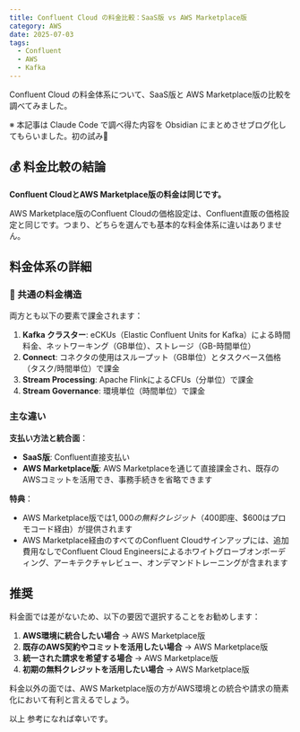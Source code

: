 ```yaml
---
title: Confluent Cloud の料金比較：SaaS版 vs AWS Marketplace版
category: AWS
date: 2025-07-03
tags:
  - Confluent
  - AWS
  - Kafka
---
```


Confluent Cloud の料金体系について、SaaS版と AWS Marketplace版の比較を調べてみました。

※ 本記事は Claude Code で調べ得た内容を Obsidian にまとめさせブログ化してもらいました。初の試み💓

<!-- more -->

## 💰 料金比較の結論

**Confluent CloudとAWS Marketplace版の料金は同じです。**

AWS Marketplace版のConfluent Cloudの価格設定は、Confluent直販の価格設定と同じです。つまり、どちらを選んでも基本的な料金体系に違いはありません。

## 料金体系の詳細

### 🧮 共通の料金構造

両方とも以下の要素で課金されます：

1. **Kafka クラスター**: eCKUs（Elastic Confluent Units for Kafka）による時間料金、ネットワーキング（GB単位）、ストレージ（GB-時間単位）
2. **Connect**: コネクタの使用はスループット（GB単位）とタスクベース価格（タスク/時間単位）で課金
3. **Stream Processing**: Apache FlinkによるCFUs（分単位）で課金
4. **Stream Governance**: 環境単位（時間単位）で課金

### 主な違い

**支払い方法と統合面**：

- **SaaS版**: Confluent直接支払い
- **AWS Marketplace版**: AWS Marketplaceを通じて直接課金され、既存のAWSコミットを活用でき、事務手続きを省略できます

**特典**：

- AWS Marketplace版では$1,000の無料クレジット（$400即座、$600はプロモコード経由）が提供されます
- AWS Marketplace経由のすべてのConfluent Cloudサインアップには、追加費用なしでConfluent Cloud Engineersによるホワイトグローブオンボーディング、アーキテクチャレビュー、オンデマンドトレーニングが含まれます

## 推奨

料金面では差がないため、以下の要因で選択することをお勧めします：

1. **AWS環境に統合したい場合** → AWS Marketplace版
2. **既存のAWS契約やコミットを活用したい場合** → AWS Marketplace版
3. **統一された請求を希望する場合** → AWS Marketplace版
4. **初期の無料クレジットを活用したい場合** → AWS Marketplace版

料金以外の面では、AWS Marketplace版の方がAWS環境との統合や請求の簡素化において有利と言えるでしょう。

以上
参考になれば幸いです。
